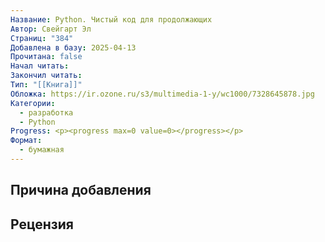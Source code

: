 ```yaml
---
Название: Python. Чистый код для продолжающих
Автор: Свейгарт Эл
Страниц: "384"
Добавлена в базу: 2025-04-13
Прочитана: false
Начал читать: 
Закончил читать: 
Тип: "[[Книга]]"
Обложка: https://ir.ozone.ru/s3/multimedia-1-y/wc1000/7328645878.jpg
Категории:
  - разработка
  - Python
Progress: <p><progress max=0 value=0></progress></p>
Формат:
  - бумажная
---
```

## Причина добавления


## Рецензия
